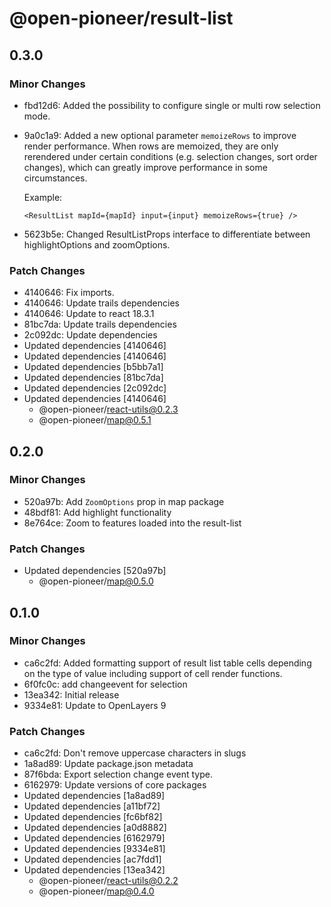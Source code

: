 # @open-pioneer/result-list

## 0.3.0

### Minor Changes

-   fbd12d6: Added the possibility to configure single or multi row selection mode.
-   9a0c1a9: Added a new optional parameter `memoizeRows` to improve render performance.
    When rows are memoized, they are only rerendered under certain conditions (e.g. selection changes, sort order changes), which can
    greatly improve performance in some circumstances.

    Example:

    ```tsx
    <ResultList mapId={mapId} input={input} memoizeRows={true} />
    ```

-   5623b5e: Changed ResultListProps interface to differentiate between highlightOptions and zoomOptions.

### Patch Changes

-   4140646: Fix imports.
-   4140646: Update trails dependencies
-   4140646: Update to react 18.3.1
-   81bc7da: Update trails dependencies
-   2c092dc: Update dependencies
-   Updated dependencies [4140646]
-   Updated dependencies [4140646]
-   Updated dependencies [b5bb7a1]
-   Updated dependencies [81bc7da]
-   Updated dependencies [2c092dc]
-   Updated dependencies [4140646]
    -   @open-pioneer/react-utils@0.2.3
    -   @open-pioneer/map@0.5.1

## 0.2.0

### Minor Changes

-   520a97b: Add `ZoomOptions` prop in map package
-   48bdf81: Add highlight functionality
-   8e764ce: Zoom to features loaded into the result-list

### Patch Changes

-   Updated dependencies [520a97b]
    -   @open-pioneer/map@0.5.0

## 0.1.0

### Minor Changes

-   ca6c2fd: Added formatting support of result list table cells depending on the type of value including support of cell render functions.
-   6f0fc0c: add changeevent for selection
-   13ea342: Initial release
-   9334e81: Update to OpenLayers 9

### Patch Changes

-   ca6c2fd: Don't remove uppercase characters in slugs
-   1a8ad89: Update package.json metadata
-   87f6bda: Export selection change event type.
-   6162979: Update versions of core packages
-   Updated dependencies [1a8ad89]
-   Updated dependencies [a11bf72]
-   Updated dependencies [fc6bf82]
-   Updated dependencies [a0d8882]
-   Updated dependencies [6162979]
-   Updated dependencies [9334e81]
-   Updated dependencies [ac7fdd1]
-   Updated dependencies [13ea342]
    -   @open-pioneer/react-utils@0.2.2
    -   @open-pioneer/map@0.4.0

